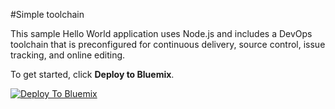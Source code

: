 #Simple toolchain

This sample Hello World application uses Node.js and includes a DevOps toolchain that is preconfigured for continuous delivery, source control, issue tracking, and online editing.

To get started, click **Deploy to Bluemix**.

[![Deploy To Bluemix](https://bluemix.net/deploy/button.png)](https://daily-console.stage1.ng.bluemix.net/develop/setup/deploy/?repository=https%3A//github.com/HadarH/new-f/simple-toolchain-hello)

<!--
For more information about using the sample, including instructions to add tools to the toolchain and make code changes, see <a href="x">Simple toolchain tutorial</a>
-->
